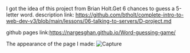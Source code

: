 I got the idea of this project from Brian Holt.Get 6 chances to guess a 5-letter word.
description link: https://github.com/btholt/complete-intro-to-web-dev-v3/blob/main/lessons/06-talking-to-servers/D-project.md

github pages link:https://nargesghan.github.io/Word-guessing-game/


The appearance of the page I made:
![Capture](https://github.com/nargesghan/Word-guessing-game/assets/72782438/418cf171-b535-45d1-8940-8038a900e21b)

